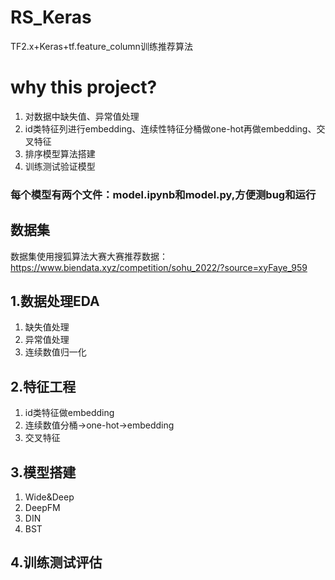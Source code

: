 # RS_Keras
TF2.x+Keras+tf.feature_column训练推荐算法

# why this project?
1. 对数据中缺失值、异常值处理
2. id类特征列进行embedding、连续性特征分桶做one-hot再做embedding、交叉特征
3. 排序模型算法搭建
4. 训练测试验证模型

### 每个模型有两个文件：model.ipynb和model.py,方便测bug和运行
## 数据集
数据集使用搜狐算法大赛大赛推荐数据：https://www.biendata.xyz/competition/sohu_2022/?source=xyFaye_959


## 1.数据处理EDA
1. 缺失值处理
2. 异常值处理
3. 连续数值归一化

## 2.特征工程
1. id类特征做embedding
2. 连续数值分桶->one-hot->embedding
3. 交叉特征

## 3.模型搭建
1. Wide&Deep
2. DeepFM
3. DIN
4. BST

## 4.训练测试评估
